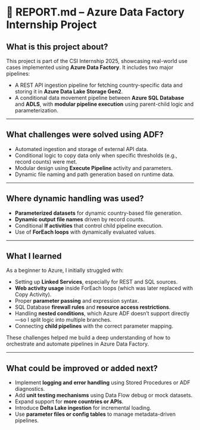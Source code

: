 # 📄 REPORT.md – Azure Data Factory Internship Project

##  What is this project about?

This project is part of the CSI Internship 2025, showcasing real-world use cases implemented using **Azure Data Factory**. It includes two major pipelines:
- A REST API ingestion pipeline for fetching country-specific data and storing it in **Azure Data Lake Storage Gen2**.
- A conditional data movement pipeline between **Azure SQL Database** and **ADLS**, with **modular pipeline execution** using parent-child logic and parameterization.

---

## What challenges were solved using ADF?

- Automated ingestion and storage of external API data.
- Conditional logic to copy data only when specific thresholds (e.g., record counts) were met.
- Modular design using **Execute Pipeline** activity and parameters.
- Dynamic file naming and path generation based on runtime data.

---

## Where dynamic handling was used?

- **Parameterized datasets** for dynamic country-based file generation.
- **Dynamic output file names** driven by record counts.
- Conditional **If activities** that control child pipeline execution.
- Use of **ForEach loops** with dynamically evaluated values.

---

##  What I learned

As a beginner to Azure, I initially struggled with:
- Setting up **Linked Services**, especially for REST and SQL sources.
- **Web activity usage** inside ForEach loops (which was later replaced with Copy Activity).
- Proper **parameter passing** and expression syntax.
- SQL Database **firewall rules** and **resource access restrictions**.
- Handling **nested conditions**, which Azure ADF doesn’t support directly—so I split logic into multiple branches.
- Connecting **child pipelines** with the correct parameter mapping.

These challenges helped me build a deep understanding of how to orchestrate and automate pipelines in Azure Data Factory.

---

##  What could be improved or added next?

- Implement **logging and error handling** using Stored Procedures or ADF diagnostics.
- Add **unit testing mechanisms** using Data Flow debug or mock datasets.
- Expand support for **more countries or APIs**.
- Introduce **Delta Lake ingestion** for incremental loading.
- Use **parameter files or config tables** to manage metadata-driven pipelines.
